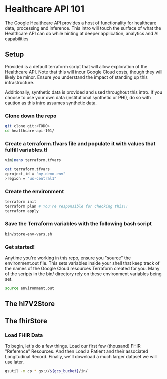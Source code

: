 # Healthcare API 101
The Google Healthcare API provides a host of functionality for healthcare data,
processing and inference. This intro will touch the surface of what the
Healthcare API can do while hinting at deeper application, analytics and AI
capabilities

## Setup
Provided is a default terraform script that will allow exploration of the
Healthcare API. Note that this will incur Google Cloud costs, though they will
likely be minor. Ensure you understand the impact of standing up this
infrastructure.

Additionally, synthetic data is provided and used throughout this intro. If you
choose to use your own data (institutional synthetic or PHI), do so with
caution as this intro assumes synthetic data.

### Clone down the repo
```bash
git clone git:<TODO>
cd healthcare-api-101/
```

### Create a terraform.tfvars file and populate it with values that fulfill variables.tf
```bash
vim|nano terraform.tfvars

cat terraform.tfvars
>project_id = "my-demo-env"
>region = "us-central1"
```

### Create the environment
```bash
terraform init
terraform plan # You're responsible for checking this!!
terraform apply
```
### Save the Terraform variables with the following bash script
```bash
bin/store-env-vars.sh
```
### Get started!
Anytime you're working in this repo, ensure you "source" the environment.out
file. This sets variables inside your shell that keep track of the names of the
Google Cloud resources Terraform created for you. Many of the scripts in the
bin/ directory rely on these environment variables being set.

```bash
source environment.out
```

## The hl7V2Store

## The fhirStore

### Load FHIR Data
To begin, let's do a few things. Load our first few (thousand) FHIR "Reference" Resources. And then Load a Patient and their associated Longitudinal Record. Finally, we'll download a much larger dataset we will use later.

```bash
gsutil -m cp * gs://${gcs_bucket}/in/
```


